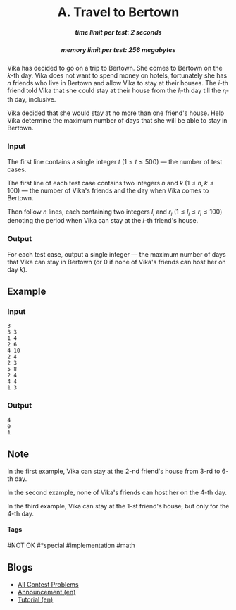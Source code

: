 <h1 style='text-align: center;'> A. Travel to Bertown</h1>

<h5 style='text-align: center;'>time limit per test: 2 seconds</h5>
<h5 style='text-align: center;'>memory limit per test: 256 megabytes</h5>

Vika has decided to go on a trip to Bertown. She comes to Bertown on the $k$-th day. Vika does not want to spend money on hotels, fortunately she has $n$ friends who live in Bertown and allow Vika to stay at their houses. The $i$-th friend told Vika that she could stay at their house from the $l_i$-th day till the $r_i$-th day, inclusive.

Vika decided that she would stay at no more than one friend's house. Help Vika determine the maximum number of days that she will be able to stay in Bertown.

### Input

The first line contains a single integer $t$ ($1 \le t \le 500$) — the number of test cases.

The first line of each test case contains two integers $n$ and $k$ ($1 \le n, k \le 100$) — the number of Vika's friends and the day when Vika comes to Bertown.

Then follow $n$ lines, each containing two integers $l_i$ and $r_i$ ($1 \le l_i \le r_i \le 100$) denoting the period when Vika can stay at the $i$-th friend's house.

### Output

For each test case, output a single integer — the maximum number of days that Vika can stay in Bertown (or $0$ if none of Vika's friends can host her on day $k$).

## Example

### Input


```text
3
3 3
1 4
2 6
4 10
2 4
2 3
5 8
2 4
4 4
1 3
```
### Output


```text
4
0
1
```
## Note

In the first example, Vika can stay at the $2$-nd friend's house from $3$-rd to $6$-th day.

In the second example, none of Vika's friends can host her on the $4$-th day.

In the third example, Vika can stay at the $1$-st friend's house, but only for the $4$-th day.



#### Tags 

#NOT OK #*special #implementation #math 

## Blogs
- [All Contest Problems](../Kotlin_Heroes:_Episode_7.md)
- [Announcement (en)](../blogs/Announcement_(en).md)
- [Tutorial (en)](../blogs/Tutorial_(en).md)
